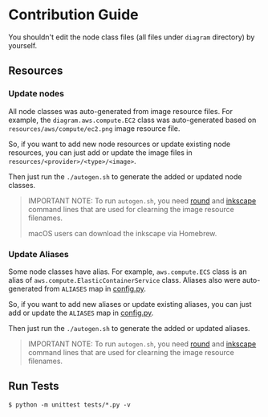 # Contribution Guide

You shouldn't edit the node class files (all files under `diagram` directory) by yourself.

## Resources

### Update nodes

All node classes was auto-generated from image resource files. For example, the `diagram.aws.compute.EC2` class was auto-generated based on `resources/aws/compute/ec2.png` image resource file.

So, if you want to add new node resources or update existing node resources, you can just add or update the image files in `resources/<provider>/<type>/<image>`.

Then just run the `./autogen.sh` to generate the added or updated node classes.

> IMPORTANT NOTE: To run `autogen.sh`, you need [round](https://github.com/mingrammer/round) and [inkscape](https://inkscape.org/ko/release) command lines that are used for clearning the image resource filenames.
>
> macOS users can download the inkscape via Homebrew.

### Update Aliases

Some node classes have alias. For example, `aws.compute.ECS` class is an alias of `aws.compute.ElasticContainerService` class. Aliases also were auto-generated from `ALIASES` map in [config.py](config.py).

So, if you want to add new aliases or update existing aliases, you can just add or update the `ALIASES` map in [config.py](config.py). 

Then just run the `./autogen.sh` to generate the added or updated aliases.

> IMPORTANT NOTE: To run `autogen.sh`, you need [round](https://github.com/mingrammer/round) and [inkscape](https://inkscape.org/ko/release) command lines that are used for clearning the image resource filenames.

## Run Tests

```shell
$ python -m unittest tests/*.py -v
```
